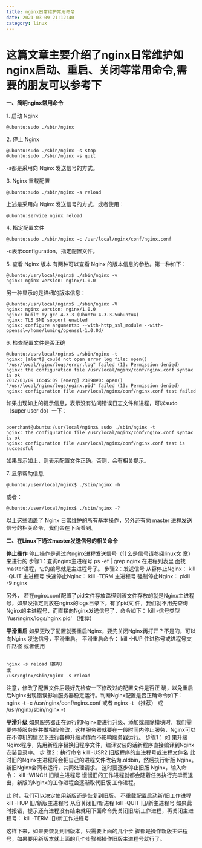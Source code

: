 ```yaml
---
title: nginx日常维护常用命令
date: 2021-03-09 21:12:40
category: linux
---
```

这篇文章主要介绍了nginx日常维护如nginx启动、重启、关闭等常用命令,需要的朋友可以参考下
=

**一、简明nginx常用命令**

1\. 启动 Nginx

```
@ubuntu:sudo ./sbin/nginx
```
2\. 停止 Nginx

```
@ubuntu:sudo ./sbin/nginx -s stop
@ubuntu:sudo ./sbin/nginx -s quit
```
-s都是采用向 Nginx 发送信号的方式。

3\. Nginx 重载配置

```
@ubuntu:sudo ./sbin/nginx -s reload
```
上述是采用向 Nginx 发送信号的方式，或者使用：

```
@ubuntu:service nginx reload
```
4\. 指定配置文件

```
@ubuntu:sudo ./sbin/nginx -c /usr/local/nginx/conf/nginx.conf
```
-c表示configuration，指定配置文件。

5\. 查看 Nginx 版本
有两种可以查看 Nginx 的版本信息的参数。第一种如下：

```
@ubuntu:/usr/local/nginx$ ./sbin/nginx -v
nginx: nginx version: nginx/1.0.0
```
另一种显示的是详细的版本信息：

```
@ubuntu:/usr/local/nginx$ ./sbin/nginx -V
nginx: nginx version: nginx/1.0.0
nginx: built by gcc 4.3.3 (Ubuntu 4.3.3-5ubuntu4) 
nginx: TLS SNI support enabled
nginx: configure arguments: --with-http_ssl_module --with-openssl=/home/luming/openssl-1.0.0d/
```
6\. 检查配置文件是否正确

```
@ubuntu:/usr/local/nginx$ ./sbin/nginx -t
nginx: [alert] could not open error log file: open() "/usr/local/nginx/logs/error.log" failed (13: Permission denied)
nginx: the configuration file /usr/local/nginx/conf/nginx.conf syntax is ok
2012/01/09 16:45:09 [emerg] 23898#0: open() "/usr/local/nginx/logs/nginx.pid" failed (13: Permission denied)
nginx: configuration file /usr/local/nginx/conf/nginx.conf test failed
```
如果出现如上的提示信息，表示没有访问错误日志文件和进程，可以sudo（super user do）一下：

```

poerchant@ubuntu:/usr/local/nginx$ sudo ./sbin/nginx -t
nginx: the configuration file /usr/local/nginx/conf/nginx.conf syntax is ok
nginx: configuration file /usr/local/nginx/conf/nginx.conf test is successful
```
如果显示如上，则表示配置文件正确。否则，会有相关提示。

7\. 显示帮助信息

```
@ubuntu:/user/local/nginx$ ./sbin/nginx -h
```
或者：

```
@ubuntu:/user/local/nginx$ ./sbin/nginx -?
```
以上这些涵盖了 Nginx 日常维护的所有基本操作，另外还有向 master 进程发送信号的相关命令，我们会在下面看到。

**二、在Linux下通过master发送信号的相关命令**

**停止操作** 停止操作是通过向nginx进程发送信号（什么是信号请参阅linux文 章）来进行的
步骤1：查询nginx主进程号
ps -ef | grep nginx
在进程列表里 面找master进程，它的编号就是主进程号了。
步骤2：发送信号
从容停止Nginx：
kill -QUIT 主进程号
快速停止Nginx：
kill -TERM 主进程号
强制停止Nginx：
pkill -9 nginx

另外， 若在nginx.conf配置了pid文件存放路径则该文件存放的就是Nginx主进程号，如果没指定则放在nginx的logs目录下。有了pid文 件，我们就不用先查询Nginx的主进程号，而直接向Nginx发送信号了，命令如下：
kill -信号类型 '/usr/nginx/logs/nginx.pid' （推荐）

**平滑重启**
如果更改了配置就要重启Nginx，要先关闭Nginx再打开？不是的，可以向Nginx 发送信号，平滑重启。
平滑重启命令：
kill -HUP 住进称号或进程号文件路径
或者使用

```

nginx -s reload（推荐）
或
/usr/nginx/sbin/nginx -s reload
```
注意，修改了配置文件后最好先检查一下修改过的配置文件是否正 确，以免重启后Nginx出现错误影响服务器稳定运行。判断Nginx配置是否正确命令如下：
nginx -t -c /usr/nginx/conf/nginx.conf
或者
nginx -t （推荐）
或
/usr/nginx/sbin/nginx -t

**平滑升级**
如果服务器正在运行的Nginx要进行升级、添加或删除模块时，我们需 要停掉服务器并做相应修改，这样服务器就要在一段时间内停止服务，Nginx可以在不停机的情况下进行各种升级动作而不影响服务器运行。
步骤1：
如 果升级Nginx程序，先用新程序替换旧程序文件，编译安装的话新程序直接编译到Nginx安装目录中。
步 骤2：执行命令
kill -USR2 旧版程序的主进程号或进程文件名
此时旧的Nginx主进程将会把自己的进程文件改名为.oldbin，然后执行新版 Nginx。新旧Nginx会同市运行，共同处理请求。
这时要逐步停止旧版 Nginx，输入命令：
kill -WINCH 旧版主进程号
慢慢旧的工作进程就都会随着任务执行完毕而退出，新版的Nginx的工作进程会逐渐取代旧版 工作进程。

此 时，我们可以决定使用新版还是恢复到旧版。
不重载配置启动新/旧工作进程
kill -HUP 旧/新版主进程号
从容关闭旧/新进程
kill -QUIT 旧/新主进程号
如果此时报错，提示还有进程没有结束就用下面命令先关闭旧/新工作进程，再关闭主进程号：
kill -TERM 旧/新工作进程号

这样下来，如果要恢复到旧版本，只需要上面的几个步 骤都是操作新版主进程号，如果要用新版本就上面的几个步骤都操作旧版主进程号就行了。
